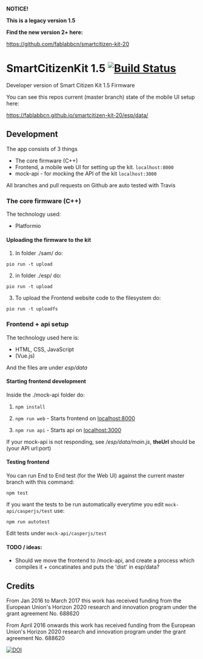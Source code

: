 **NOTICE!**

**This is a legacy version 1.5**

**Find the new version 2+ here:**

https://github.com/fablabbcn/smartcitizen-kit-20


# SmartCitizenKit 1.5 [![Build Status](https://travis-ci.org/fablabbcn/smartcitizen-kit-15.svg?branch=master)](https://travis-ci.org/fablabbcn/smartcitizen-kit-15)

Developer version of Smart Citizen Kit 1.5 Firmware

You can see this repos current (master branch) state of the mobile UI setup here:

https://fablabbcn.github.io/smartcitizen-kit-20/esp/data/

## Development

The app consists of 3 things

* The core firmware (C++)
* Frontend, a mobile web UI for setting up the kit. `localhost:8000`
* mock-api - for mocking the API of the kit `localhost:3000`

All branches and pull requests on Github are auto tested with Travis

### The core firmware (C++)

The technology used:

* Platformio


#### Uploading the firmware to the kit

1. In folder ./sam/ do:

  `pio run -t upload`

2. in folder ./esp/ do:

  `pio run -t upload`

3. To upload the Frontend website code to the filesystem do:

  `pio run -t uploadfs`


### Frontend + api setup

The technology used here is:
* HTML, CSS, JavaScript
* (Vue.js)

And the files are under *esp/data*


#### Starting frontend development

Inside the ./mock-api folder do:

1. `npm install`

1. `npm run web` - Starts frontend on [localhost:8000](http://localhost:8000)

1. `npm run api` - Starts api on [localhost:3000](http://localhost:3000)

If your mock-api is not responding, see */esp/data/main.js*, **theUrl** should be (your API url:port)

#### Testing frontend

You can run End to End test (for the Web UI) against the current master branch with this command:

`npm test`

If you want the tests to be run automatically everytime you edit `mock-api/casperjs/test` use:

`npm run autotest`

Edit tests under `mock-api/casperjs/test`

####  TODO / ideas:

* Should we move the frontend to /mock-api, and create a process which compiles it + concatinates and puts the 'dist' in esp/data?

## Credits

From Jan 2016 to March 2017 this work has received funding from the European Union's Horizon 2020 research and innovation program under the grant agreement No. 688620 

From April 2016 onwards this work has received funding from the European Union's Horizon 2020 research and innovation program under the grant agreement No. 688620 

[![DOI](https://zenodo.org/badge/100483553.svg)](https://zenodo.org/badge/latestdoi/100483553)


